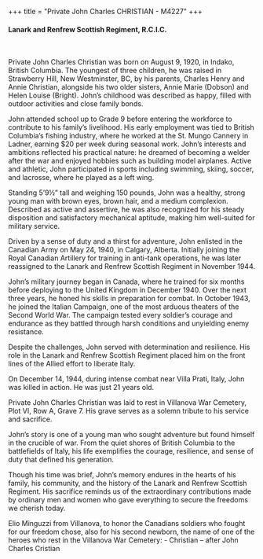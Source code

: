 +++
title = "Private John Charles CHRISTIAN - M4227"
+++

#### Lanark and Renfrew Scottish Regiment, R.C.I.C.
<br>


Private John Charles Christian was born on August 9, 1920, in Indako, British Columbia. The youngest of three children, he was raised in Strawberry Hill, New Westminster, BC, by his parents, Charles Henry and Annie Christian, alongside his two older sisters, Annie Marie (Dobson) and Helen Louise (Bright). 
John’s childhood was described as happy, filled with outdoor activities and close family bonds.

John attended school up to Grade 9 before entering the workforce to contribute to his family’s livelihood. His early employment was tied to British Columbia’s fishing industry, where he worked at the St. Mungo Cannery in Ladner, earning $20 per week during seasonal work. 
John’s interests and ambitions reflected his practical nature: he dreamed of becoming a welder after the war and enjoyed hobbies such as building model airplanes. Active and athletic, John participated in sports including swimming, skiing, soccer, and lacrosse, where he played as a left wing.

Standing 5’9½” tall and weighing 150 pounds, John was a healthy, strong young man with brown eyes, brown hair, and a medium complexion. Described as active and assertive, he was also recognized for his steady disposition and satisfactory mechanical aptitude, making him well-suited for military service.

Driven by a sense of duty and a thirst for adventure, John enlisted in the Canadian Army on May 24, 1940, in Calgary, Alberta. 
Initially joining the Royal Canadian Artillery for training in anti-tank operations, he was later reassigned to the Lanark and Renfrew Scottish Regiment in November 1944.

John’s military journey began in Canada, where he trained for six months before deploying to the United Kingdom in December 1940. Over the next three years, he honed his skills in preparation for combat. 
In October 1943, he joined the Italian Campaign, one of the most arduous theaters of the Second World War. The campaign tested every soldier’s courage and endurance as they battled through harsh conditions and unyielding enemy resistance.

Despite the challenges, John served with determination and resilience. His role in the Lanark and Renfrew Scottish Regiment placed him on the front lines of the Allied effort to liberate Italy.

On December 14, 1944, during intense combat near Villa  Prati, Italy, John was killed in action. He was just 21 years old.

Private John Charles Christian was laid to rest in Villanova War Cemetery, Plot VI, Row A, Grave 7. His grave serves as a solemn tribute to his service and sacrifice.

John’s story is one of a young man who sought adventure but found himself in the crucible of war. 
From the quiet shores of British Columbia to the battlefields of Italy, his life exemplifies the courage, resilience, and sense of duty that defined his generation.

Though his time was brief, John’s memory endures in the hearts of his family, his community, and the history of the Lanark and Renfrew Scottish Regiment. 
His sacrifice reminds us of the extraordinary contributions made by ordinary men and women who gave everything to secure the freedoms we cherish today.

Elio Minguzzi from Villanova, to honor the Canadians soldiers who fought for our freedom chose, also for his second newborn, the name of one of the heroes who rest in the Villanova War Cemetery: - Christian – after John Charles Cristian

